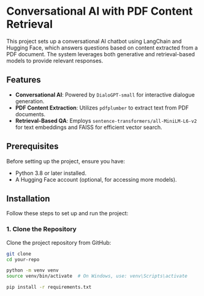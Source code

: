 # Conversational AI with PDF Content Retrieval

This project sets up a conversational AI chatbot using LangChain and Hugging Face, which answers questions based on content extracted from a PDF document. The system leverages both generative and retrieval-based models to provide relevant responses.

## Features

- **Conversational AI**: Powered by `DialoGPT-small` for interactive dialogue generation.
- **PDF Content Extraction**: Utilizes `pdfplumber` to extract text from PDF documents.
- **Retrieval-Based QA**: Employs `sentence-transformers/all-MiniLM-L6-v2` for text embeddings and FAISS for efficient vector search.

## Prerequisites

Before setting up the project, ensure you have:

- Python 3.8 or later installed.
- A Hugging Face account (optional, for accessing more models).

## Installation

Follow these steps to set up and run the project:

### 1. Clone the Repository

Clone the project repository from GitHub:

```bash
git clone 
cd your-repo

python -m venv venv
source venv/bin/activate  # On Windows, use: venv\Scripts\activate

pip install -r requirements.txt


